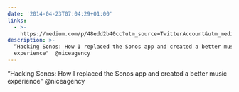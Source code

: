 ```yaml
---
date: '2014-04-23T07:04:29+01:00'
links:
  - >-
    https://medium.com/p/48edd2b40cc?utm_source=TwitterAccount&utm_medium=Twitter&utm_campaign=TwitterAccount
description: >-
  “Hacking Sonos: How I replaced the Sonos app and created a better music
  experience"  @niceagency
---
```

“Hacking Sonos: How I replaced the Sonos app and created a better music experience"  @niceagency
